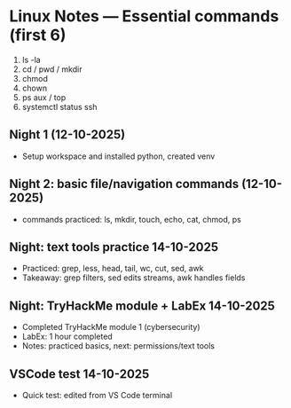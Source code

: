 ﻿# Linux Notes — Essential commands (first 6)

1) ls -la
2) cd / pwd / mkdir
3) chmod
4) chown
5) ps aux / top
6) systemctl status ssh

## Night 1 (12-10-2025)
- Setup workspace and installed python, created venv

## Night 2: basic file/navigation commands (12-10-2025)
- commands practiced: ls, mkdir, touch, echo, cat, chmod, ps

## Night: text tools practice 14-10-2025
- Practiced: grep, less, head, tail, wc, cut, sed, awk
- Takeaway: grep filters, sed edits streams, awk handles fields

## Night: TryHackMe module + LabEx 14-10-2025
- Completed TryHackMe module 1 (cybersecurity)
- LabEx: 1 hour completed
- Notes: practiced basics, next: permissions/text tools

## VSCode test 14-10-2025
- Quick test: edited from VS Code terminal
